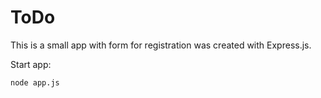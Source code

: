 # ToDo

This is a small app with form for registration was created with Express.js.
 
Start app:
```
node app.js
```
